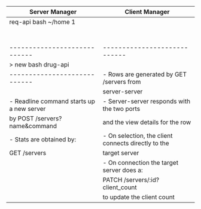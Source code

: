 Server Manager                                |   Client Manager
----------------------------                  |   ----------------------------
| req-api  bash  ~/home  1 |                  |   | bash   ~/home     1      |
|                          |                  |   |                          |
|                          |                  |   |                          |
|                          |                  |   |                          |
|                          |                  |   |                          |
|                          |                  |   |                          |
|                          |                  |   |                          |
|                          |                  |   |                          |
----------------------------                  |   ----------------------------
> new bash drug-api        |                  |
----------------------------                  |  - Rows are generated by GET /servers from
                                              |    server-server
 - Readline command starts up a new server    |  - Server-server responds with the two ports
   by POST /servers?name&command              |    and the view details for the row
 - Stats are obtained by:                     |  - On selection, the client connects directly to the
   GET /servers                               |    target server
                                              |  - On connection the target server does a:
                                              |    PATCH /servers/:id?client_count
                                              |    to update the client count
